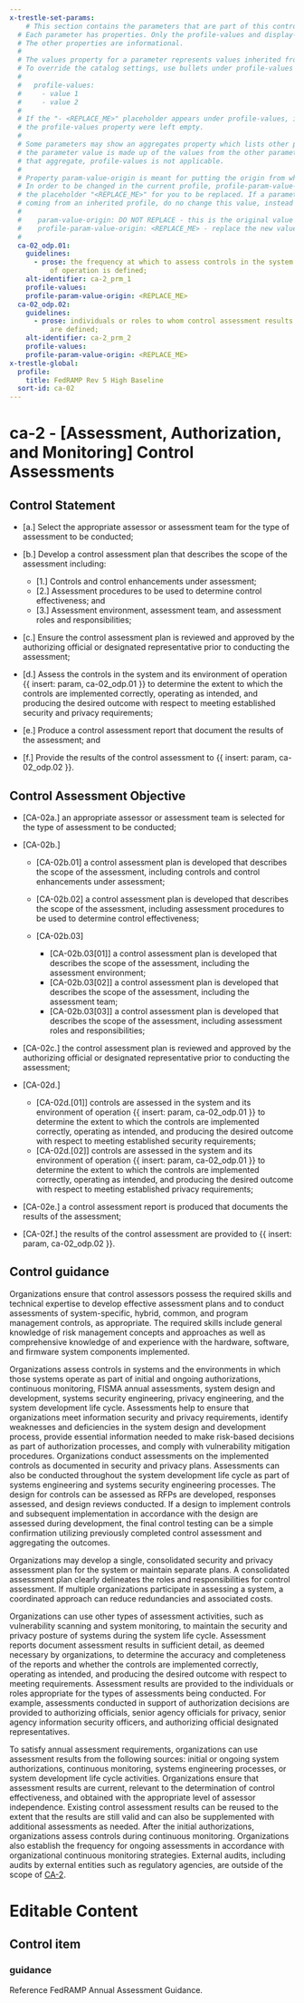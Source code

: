 ```yaml
---
x-trestle-set-params:
    # This section contains the parameters that are part of this control.
  # Each parameter has properties. Only the profile-values and display-name properties are editable.
  # The other properties are informational.
  #
  # The values property for a parameter represents values inherited from the OSCAL catalog.
  # To override the catalog settings, use bullets under profile-values as shown below:
  #
  #   profile-values:
  #     - value 1
  #     - value 2
  #
  # If the "- <REPLACE_ME>" placeholder appears under profile-values, it is the same as if
  # the profile-values property were left empty.
  #
  # Some parameters may show an aggregates property which lists other parameters. This means
  # the parameter value is made up of the values from the other parameters. For parameters
  # that aggregate, profile-values is not applicable.
  #
  # Property param-value-origin is meant for putting the origin from where that parameter comes from.
  # In order to be changed in the current profile, profile-param-value-origin property will be displayed with
  # the placeholder "<REPLACE_ME>" for you to be replaced. If a parameter already has a param-value-origin
  # coming from an inherited profile, do no change this value, instead use profile-param-value-origin as follows:
  #
  #    param-value-origin: DO NOT REPLACE - this is the original value
  #    profile-param-value-origin: <REPLACE_ME> - replace the new value required HERE
  #
  ca-02_odp.01:
    guidelines:
      - prose: the frequency at which to assess controls in the system and its environment
          of operation is defined;
    alt-identifier: ca-2_prm_1
    profile-values:
    profile-param-value-origin: <REPLACE_ME>
  ca-02_odp.02:
    guidelines:
      - prose: individuals or roles to whom control assessment results are to be provided
          are defined;
    alt-identifier: ca-2_prm_2
    profile-values:
    profile-param-value-origin: <REPLACE_ME>
x-trestle-global:
  profile:
    title: FedRAMP Rev 5 High Baseline
  sort-id: ca-02
---
```


# ca-2 - \[Assessment, Authorization, and Monitoring\] Control Assessments

## Control Statement

- \[a.\] Select the appropriate assessor or assessment team for the type of assessment to be conducted;

- \[b.\] Develop a control assessment plan that describes the scope of the assessment including:

  - \[1.\] Controls and control enhancements under assessment;
  - \[2.\] Assessment procedures to be used to determine control effectiveness; and
  - \[3.\] Assessment environment, assessment team, and assessment roles and responsibilities;

- \[c.\] Ensure the control assessment plan is reviewed and approved by the authorizing official or designated representative prior to conducting the assessment;

- \[d.\] Assess the controls in the system and its environment of operation {{ insert: param, ca-02_odp.01 }} to determine the extent to which the controls are implemented correctly, operating as intended, and producing the desired outcome with respect to meeting established security and privacy requirements;

- \[e.\] Produce a control assessment report that document the results of the assessment; and

- \[f.\] Provide the results of the control assessment to {{ insert: param, ca-02_odp.02 }}.

## Control Assessment Objective

- \[CA-02a.\] an appropriate assessor or assessment team is selected for the type of assessment to be conducted;

- \[CA-02b.\]

  - \[CA-02b.01\] a control assessment plan is developed that describes the scope of the assessment, including controls and control enhancements under assessment;
  - \[CA-02b.02\] a control assessment plan is developed that describes the scope of the assessment, including assessment procedures to be used to determine control effectiveness;
  - \[CA-02b.03\]

    - \[CA-02b.03[01]\] a control assessment plan is developed that describes the scope of the assessment, including the assessment environment;
    - \[CA-02b.03[02]\] a control assessment plan is developed that describes the scope of the assessment, including the assessment team;
    - \[CA-02b.03[03]\] a control assessment plan is developed that describes the scope of the assessment, including assessment roles and responsibilities;

- \[CA-02c.\] the control assessment plan is reviewed and approved by the authorizing official or designated representative prior to conducting the assessment;

- \[CA-02d.\]

  - \[CA-02d.[01]\] controls are assessed in the system and its environment of operation {{ insert: param, ca-02_odp.01 }} to determine the extent to which the controls are implemented correctly, operating as intended, and producing the desired outcome with respect to meeting established security requirements;
  - \[CA-02d.[02]\] controls are assessed in the system and its environment of operation {{ insert: param, ca-02_odp.01 }} to determine the extent to which the controls are implemented correctly, operating as intended, and producing the desired outcome with respect to meeting established privacy requirements;

- \[CA-02e.\] a control assessment report is produced that documents the results of the assessment;

- \[CA-02f.\] the results of the control assessment are provided to {{ insert: param, ca-02_odp.02 }}.

## Control guidance

Organizations ensure that control assessors possess the required skills and technical expertise to develop effective assessment plans and to conduct assessments of system-specific, hybrid, common, and program management controls, as appropriate. The required skills include general knowledge of risk management concepts and approaches as well as comprehensive knowledge of and experience with the hardware, software, and firmware system components implemented.

Organizations assess controls in systems and the environments in which those systems operate as part of initial and ongoing authorizations, continuous monitoring, FISMA annual assessments, system design and development, systems security engineering, privacy engineering, and the system development life cycle. Assessments help to ensure that organizations meet information security and privacy requirements, identify weaknesses and deficiencies in the system design and development process, provide essential information needed to make risk-based decisions as part of authorization processes, and comply with vulnerability mitigation procedures. Organizations conduct assessments on the implemented controls as documented in security and privacy plans. Assessments can also be conducted throughout the system development life cycle as part of systems engineering and systems security engineering processes. The design for controls can be assessed as RFPs are developed, responses assessed, and design reviews conducted. If a design to implement controls and subsequent implementation in accordance with the design are assessed during development, the final control testing can be a simple confirmation utilizing previously completed control assessment and aggregating the outcomes.

Organizations may develop a single, consolidated security and privacy assessment plan for the system or maintain separate plans. A consolidated assessment plan clearly delineates the roles and responsibilities for control assessment. If multiple organizations participate in assessing a system, a coordinated approach can reduce redundancies and associated costs.

Organizations can use other types of assessment activities, such as vulnerability scanning and system monitoring, to maintain the security and privacy posture of systems during the system life cycle. Assessment reports document assessment results in sufficient detail, as deemed necessary by organizations, to determine the accuracy and completeness of the reports and whether the controls are implemented correctly, operating as intended, and producing the desired outcome with respect to meeting requirements. Assessment results are provided to the individuals or roles appropriate for the types of assessments being conducted. For example, assessments conducted in support of authorization decisions are provided to authorizing officials, senior agency officials for privacy, senior agency information security officers, and authorizing official designated representatives.

To satisfy annual assessment requirements, organizations can use assessment results from the following sources: initial or ongoing system authorizations, continuous monitoring, systems engineering processes, or system development life cycle activities. Organizations ensure that assessment results are current, relevant to the determination of control effectiveness, and obtained with the appropriate level of assessor independence. Existing control assessment results can be reused to the extent that the results are still valid and can also be supplemented with additional assessments as needed. After the initial authorizations, organizations assess controls during continuous monitoring. Organizations also establish the frequency for ongoing assessments in accordance with organizational continuous monitoring strategies. External audits, including audits by external entities such as regulatory agencies, are outside of the scope of [CA-2](#ca-2).

# Editable Content

<!-- Make additions and edits below -->
<!-- The above represents the contents of the control as received by the profile, prior to additions. -->
<!-- If the profile makes additions to the control, they will appear below. -->
<!-- The above markdown may not be edited but you may edit the content below, and/or introduce new additions to be made by the profile. -->
<!-- If there is a yaml header at the top, parameter values may be edited. Use --set-parameters to incorporate the changes during assembly. -->
<!-- The content here will then replace what is in the profile for this control, after running profile-assemble. -->
<!-- The added parts in the profile for this control are below.  You may edit them and/or add new ones. -->
<!-- Each addition must have a heading either of the form ## Control my_addition_name -->
<!-- or ## Part a. (where the a. refers to one of the control statement labels.) -->
<!-- "## Control" parts are new parts added after the statement part. -->
<!-- "## Part" parts are new parts added into the top-level statement part with that label. -->
<!-- Subparts may be added with nested hash levels of the form ### My Subpart Name -->
<!-- underneath the parent ## Control or ## Part being added -->
<!-- See https://oscal-compass.github.io/compliance-trestle/tutorials/ssp_profile_catalog_authoring/ssp_profile_catalog_authoring for guidance. -->

## Control item

### guidance

Reference FedRAMP Annual Assessment Guidance.
